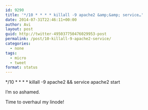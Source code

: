 ```yaml
---
id: 9290
title: '*/10 * * * * killall -9 apache2 &amp;&amp; service…'
date: 2014-07-31T22:46:11+00:00
author: Avi
layout: post
guid: http://twitter-495037750476029953-post
permalink: /post/10-killall-9-apache2-service/
categories:
  - none
tags:
  - micro
  - tweet
format: status
---
```

\*/10 \* \* \* * killall -9 apache2 && service apache2 start

I’m so ashamed.

Time to overhaul my linode!